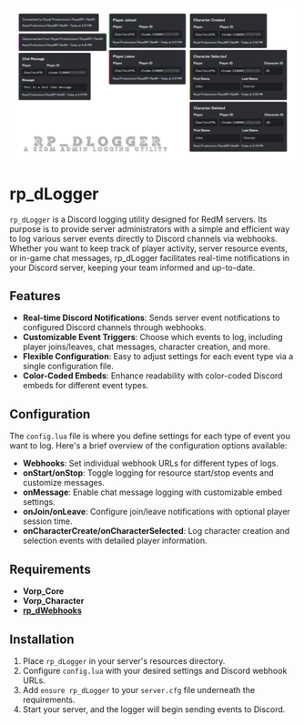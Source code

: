 <img src="header.png">

# rp_dLogger
`rp_dLogger` is a Discord logging utility designed for RedM servers. Its purpose is to provide server administrators with a simple and efficient way to log various server events directly to Discord channels via webhooks. Whether you want to keep track of player activity, server resource events, or in-game chat messages, rp_dLogger facilitates real-time notifications in your Discord server, keeping your team informed and up-to-date.

## Features
* **Real-time Discord Notifications**: Sends server event notifications to configured Discord channels through webhooks.
* **Customizable Event Triggers**: Choose which events to log, including player joins/leaves, chat messages, character creation, and more.
* **Flexible Configuration**: Easy to adjust settings for each event type via a single configuration file.
* **Color-Coded Embeds**: Enhance readability with color-coded Discord embeds for different event types.

## Configuration
The `config.lua` file is where you define settings for each type of event you want to log. Here's a brief overview of the configuration options available:

* **Webhooks**: Set individual webhook URLs for different types of logs.
* **onStart/onStop**: Toggle logging for resource start/stop events and customize messages.
* **onMessage**: Enable chat message logging with customizable embed settings.
* **onJoin/onLeave**: Configure join/leave notifications with optional player session time.
* **onCharacterCreate/onCharacterSelected**: Log character creation and selection events with detailed player information.

## Requirements
* **Vorp_Core**
* **Vorp_Character**
* [**rp_dWebhooks**](https://github.com/ihasTaco/rp_dWebhook)

## Installation
1. Place `rp_dLogger` in your server's resources directory.
2. Configure `config.lua` with your desired settings and Discord webhook URLs.
3. Add ``ensure rp_dLogger`` to your `server.cfg` file underneath the requirements.
4. Start your server, and the logger will begin sending events to Discord.
